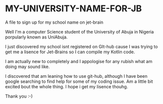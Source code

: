# MY-UNIVERSITY-NAME-FOR-JB

A file to sign up for my school name on jet-brain

Well I'm a computer Science student of the University of Abuja in Nigeria porpularly known as UniAbuja.

I just discovered my school isnt registered on GIt-hub cause I was trying to get me a lisence for Jet-Brains so I can compile my Kotlin code.

I am actually new to <git hut> completely and I appologise for any rubish what am doing may sound like.
  
  I discovered that am leaning how to use git-hub, although I have been google searching to find help for some of my coding issue. Am a little bit excited bout the whole thing. 
  I hope i get my lisence thouhg.
  
  Thank you :-)

